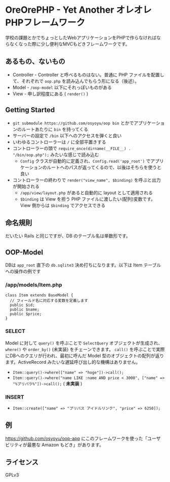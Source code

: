 OreOrePHP - Yet Another オレオレPHPフレームワーク
=================================================

学校の課題とかでちょっとしたWebアプリケーションをPHPで作らなければならなくなった際に少し便利なMVCもどきフレームワークです。


## あるもの、ないもの
* Controller - Controller と呼べるものはない。普通に PHP ファイルを配置して、それぞれで `oop.php` を読み込んでもらう形になる（後述）。
* Model - `/oop-model` 以下にそれっぽいものがある
* View - 申し訳程度にある ( `render()` )


## Getting Started
* `git submodule https://github.com/osyoyu/oop bin` とかでアプリケーションのルートあたりに `bin` を持ってくる
* サーバーの設定で `/bin` 以下へのアクセスを弾くと良い
* いわゆるコントローラーは `/` に全部平置きする
* コントローラーの頭で `require_once(dirname(__FILE__) . "/bin/oop.php");` みたいな感じで読み込む
  - `Config` クラスが自動的に定義され、`Config.read('app_root')` でアプリケーションのルートへのパスが返ってくるので、以後はそちらを使うと良い
* コントローラーの終わりで `render("view_name", $binding)` を呼ぶと出力が開始される
  - `/app/view/layout.php` があると自動的に layout として適用される
  - `$binding` は View を担う PHP ファイルに渡したい(配列)変数です。View 側からは `$binding` でアクセスできる


## 命名規則
だいたい Rails と同じですが、DB のテーブル名は単数形です。


## OOP-Model
DBは `app_root` 直下の `db.sqlite3` 決め打ちになります。以下は Item テーブルへの操作の例です

### /app/models/Item.php
```
class Item extends BaseModel {
  // フィールド名に対応する変数を定義します
  public $id;
  public $name;
  public $price;
}
```

### SELECT
Model に対して `query()` を呼ぶことで `SelectQuery` オブジェクトが生成され、`where()` や `order_by()` (未実装) をチェーンできます。
`call()` を呼ぶことで実際にDBへのクエリが行われ、最初に呼んだ Model 型のオブジェクトの配列が返ります。ActiveRecord みたいな遅延呼び出し的な機構はありません。

* `Item::query()->where(["name" => "hoge"])->call();`
* `Item::query()->where("name LIKE :name AND price < 3000", ["name" => "%プリパラ%"])->call();` ( **未実装** )

### INSERT
* `Item::create(["name" => "プリパス アイドルリンク", "price" => 6250]);`


## 例
https://github.com/osyoyu/oop-app にこのフレームワークを使った「ユーザビリティが最悪な Amazon もどき」があります。


## ライセンス
GPLv3
